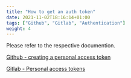 ```yaml
---
title: "How to get an auth token"
date: 2021-11-02T18:16:14+01:00
tags: ["Github", "Gitlab", "Authentication"]
weight: 4
---
```


Please refer to the respective documention.

[Github - creating a personal access token](https://docs.github.com/en/authentication/keeping-your-account-and-data-secure/creating-a-personal-access-token)

[Gitlab - Personal access tokens](https://docs.gitlab.com/ee/user/profile/personal_access_tokens.html)
